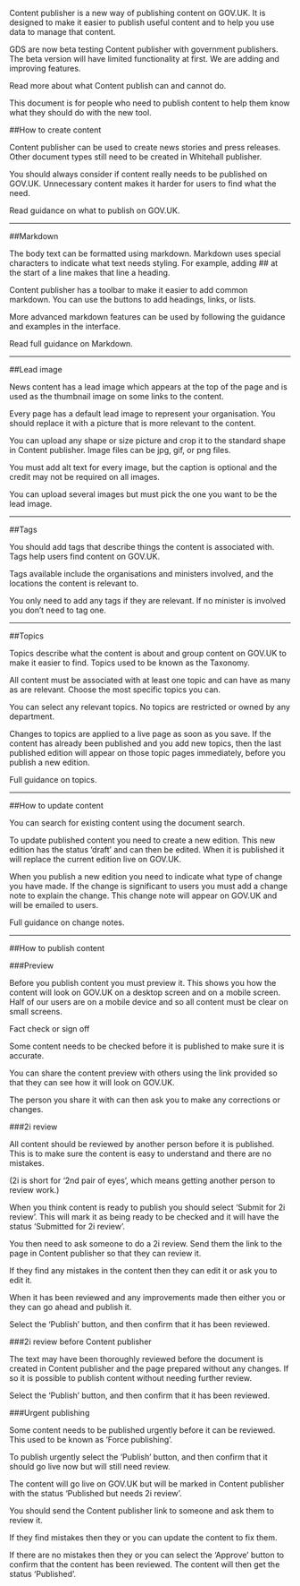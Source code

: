Content publisher is a new way of publishing content on GOV.UK. It is designed to make it 
easier to publish useful content and to help you use data to manage that content.

GDS are now beta testing Content publisher with government publishers. The beta version will have limited functionality at first. We are adding and improving features. 

Read more about what Content publish can and cannot do.

This document is for people who need to publish content to help them know what they should do with the new tool.

##How to create content

Content publisher can be used to create news stories and press releases. Other document types still need to be created in Whitehall publisher.

You should always consider if content really needs to be published on GOV.UK. Unnecessary content makes it harder for users to find what the need.

Read guidance on what to publish on GOV.UK.

---

##Markdown

The body text can be formatted using markdown. Markdown uses special characters to indicate what text needs styling. For example, adding ## at the start of a line makes that line a heading.

Content publisher has a toolbar to make it easier to add common markdown. You can use the buttons to add headings, links, or lists. 

More advanced markdown features can be used by following the guidance and examples in the interface. 

Read full guidance on Markdown.

---

##Lead image

News content has a lead image which appears at the top of the page and is used as the thumbnail image on some links to the content. 

Every page has a default lead image to represent your organisation. You should replace it with a picture that is more relevant to the content.

You can upload any shape or size picture and crop it to the standard shape in Content publisher. Image files can be jpg, gif, or png files.

You must add alt text for every image, but the caption is optional and the credit may not be required on all images.

You can upload several images but must pick the one you want to be the lead image. 

---

##Tags

You should add tags that describe things the content is associated with. Tags help users find content on GOV.UK. 

Tags available include the organisations and ministers involved, and the locations the content is relevant to.

You only need to add any tags if they are relevant. If no minister is involved you don’t need to tag one.

---

##Topics

Topics describe what the content is about and group content on GOV.UK to make it easier to find. Topics used to be known as the Taxonomy.

All content must be associated with at least one topic and can have as many as are relevant. Choose the most specific topics you can.

You can select any relevant topics. No topics are restricted or owned by any department.

Changes to topics are applied to a live page as soon as you save. If the content has already been published and you add new topics, then the last published edition will appear on those topic pages immediately, before you publish a new edition.

Full guidance on topics.

---

##How to update content

You can search for existing content using the document search.

To update published content you need to create a new edition. This new edition has the status ‘draft’ and can then be edited. When it is published it will replace the current edition live on GOV.UK.

When you publish a new edition you need to indicate what type of change you have made. If the change is significant to users you must add a change note to explain the change. This change note will appear on GOV.UK and will be emailed to users.

Full guidance on change notes.

---

##How to publish content

###Preview

Before you publish content you must preview it. This shows you how the content will look on GOV.UK on a desktop screen and on a mobile screen. Half of our users are on a mobile device and so all content must be clear on small screens.

Fact check or sign off

Some content needs to be checked before it is published to make sure it is accurate. 

You can share the content preview with others using the link provided so that they can see how it will look on GOV.UK.

The person you share it with can then ask you to make any corrections or changes.

###2i review

All content should be reviewed by another person before it is published. This is to make sure the content is easy to understand and there are no mistakes.

(2i is short for ‘2nd pair of eyes’, which means getting another person to review work.)

When you think content is ready to publish you should select ‘Submit for 2i review’. This will mark it as being ready to be checked and it will have the status ‘Submitted for 2i review’.

You then need to ask someone to do a 2i review. Send them the link to the page in Content publisher so that they can review it.

If they find any mistakes in the content then they can edit it or ask you to edit it.

When it has been reviewed and any improvements made then either you or they can go ahead and publish it. 

Select the ‘Publish’ button, and then confirm that it has been reviewed. 

###2i review before Content publisher

The text may have been thoroughly reviewed before the document is created in Content publisher and the page prepared without any changes. If so it is possible to publish content without needing further review. 

Select the ‘Publish’ button, and then confirm that it has been reviewed. 

###Urgent publishing

Some content needs to be published urgently before it can be reviewed. This used to be known as ‘Force publishing’.

To publish urgently select the ‘Publish’ button, and then confirm that it should go live now but will still need review.

The content will go live on GOV.UK but will be marked in Content publisher with the status ‘Published but needs 2i review’.

You should send the Content publisher link to someone and ask them to review it.

If they find mistakes then they or you can update the content to fix them.

If there are no mistakes then they or you can select the ‘Approve’ button to confirm that the content has been reviewed. The content will then get the status ‘Published’.

